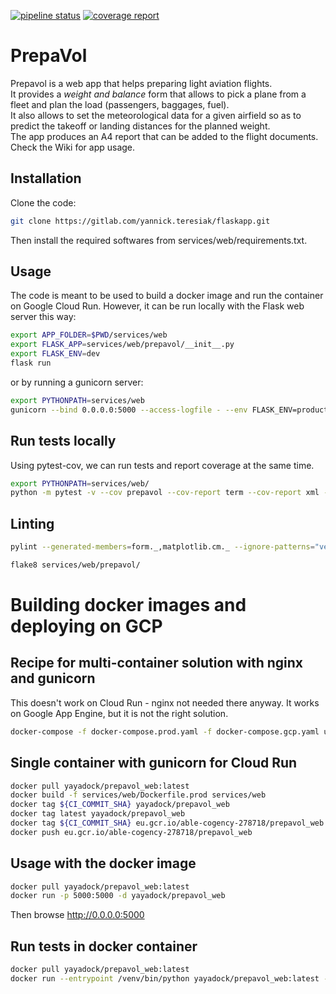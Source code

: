 [![pipeline status](https://gitlab.com/yannick.teresiak/flaskapp/badges/master/pipeline.svg)](https://gitlab.com/yannick.teresiak/flaskapp/-/commits/master)
[![coverage report](https://gitlab.com/yannick.teresiak/flaskapp/badges/master/coverage.svg)](https://gitlab.com/yannick.teresiak/flaskapp/-/commits/master)

# PrepaVol

Prepavol is a web app that helps preparing light aviation flights.  
It provides a _weight and balance_ form that allows to pick a plane from a fleet
and plan the load (passengers, baggages, fuel).  
It also allows to set the meteorological data for a given airfield so as to predict
the takeoff or landing distances for the planned weight.  
The app produces an A4 report that can be added to the flight documents.  
Check the Wiki for app usage.

## Installation

Clone the code:

```bash
git clone https://gitlab.com/yannick.teresiak/flaskapp.git
```

Then install the required softwares from services/web/requirements.txt.

## Usage

The code is meant to be used to build a docker image and run the container on Google Cloud Run.
However, it can be run locally with the Flask web server this way:

```bash
export APP_FOLDER=$PWD/services/web
export FLASK_APP=services/web/prepavol/__init__.py
export FLASK_ENV=dev
flask run
```

or by running a gunicorn server:

```bash
export PYTHONPATH=services/web
gunicorn --bind 0.0.0.0:5000 --access-logfile - --env FLASK_ENV=production --env FLASK_APP=prepavol/__init__.py --env APP_FOLDER=$PWD/services/web services.web.manage:app
```

## Run tests locally

Using pytest-cov, we can run tests and report coverage at the same time.

```bash
export PYTHONPATH=services/web/
python -m pytest -v --cov prepavol --cov-report term --cov-report xml --junitxml=report.xml services/web
```

## Linting

```bash
pylint --generated-members=form._,matplotlib.cm._ --ignore-patterns="venv/[\S+].py" services/web/prepavol/

flake8 services/web/prepavol/
```

# Building docker images and deploying on GCP

## Recipe for multi-container solution with nginx and gunicorn

This doesn't work on Cloud Run - nginx not needed there anyway.
It works on Google App Engine, but it is not the right solution.

```bash
docker-compose -f docker-compose.prod.yaml -f docker-compose.gcp.yaml up -d --build
```

## Single container with gunicorn for Cloud Run

```bash
docker pull yayadock/prepavol_web:latest
docker build -f services/web/Dockerfile.prod services/web
docker tag ${CI_COMMIT_SHA} yayadock/prepavol_web
docker tag latest yayadock/prepavol_web
docker tag ${CI_COMMIT_SHA} eu.gcr.io/able-cogency-278718/prepavol_web
docker push eu.gcr.io/able-cogency-278718/prepavol_web
```

## Usage with the docker image

```bash
docker pull yayadock/prepavol_web:latest
docker run -p 5000:5000 -d yayadock/prepavol_web
```

Then browse http://0.0.0.0:5000

## Run tests in docker container

```bash
docker pull yayadock/prepavol_web:latest
docker run --entrypoint /venv/bin/python yayadock/prepavol_web:latest -m pytest -v --cov prepavol --cov-report term --cov-report xml --junitxml=report.xml -o junit_family="xunit2"
```
